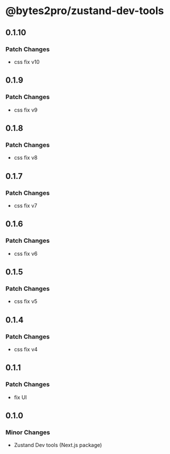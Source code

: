 # @bytes2pro/zustand-dev-tools

## 0.1.10

### Patch Changes

- css fix v10

## 0.1.9

### Patch Changes

- css fix v9

## 0.1.8

### Patch Changes

- css fix v8

## 0.1.7

### Patch Changes

- css fix v7

## 0.1.6

### Patch Changes

- css fix v6

## 0.1.5

### Patch Changes

- css fix v5

## 0.1.4

### Patch Changes

- css fix v4

## 0.1.1

### Patch Changes

- fix UI

## 0.1.0

### Minor Changes

- Zustand Dev tools (Next.js package)
